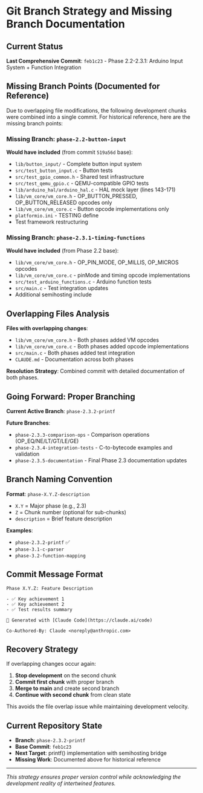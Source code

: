 # Git Branch Strategy and Missing Branch Documentation

## Current Status

**Last Comprehensive Commit**: `feb1c23` - Phase 2.2-2.3.1: Arduino Input System + Function Integration

## Missing Branch Points (Documented for Reference)

Due to overlapping file modifications, the following development chunks were combined into a single commit. For historical reference, here are the missing branch points:

### **Missing Branch: `phase-2.2-button-input`**
**Would have included** (from commit `519a56d` base):
- `lib/button_input/` - Complete button input system
- `src/test_button_input.c` - Button tests
- `src/test_gpio_common.h` - Shared test infrastructure
- `src/test_qemu_gpio.c` - QEMU-compatible GPIO tests
- `lib/arduino_hal/arduino_hal.c` - HAL mock layer (lines 143-171)
- `lib/vm_core/vm_core.h` - OP_BUTTON_PRESSED, OP_BUTTON_RELEASED opcodes only
- `lib/vm_core/vm_core.c` - Button opcode implementations only
- `platformio.ini` - TESTING define
- Test framework restructuring

### **Missing Branch: `phase-2.3.1-timing-functions`**  
**Would have included** (from Phase 2.2 base):
- `lib/vm_core/vm_core.h` - OP_PIN_MODE, OP_MILLIS, OP_MICROS opcodes
- `lib/vm_core/vm_core.c` - pinMode and timing opcode implementations
- `src/test_arduino_functions.c` - Arduino function tests
- `src/main.c` - Test integration updates
- Additional semihosting include

## Overlapping Files Analysis

**Files with overlapping changes**:
- `lib/vm_core/vm_core.h` - Both phases added VM opcodes
- `lib/vm_core/vm_core.c` - Both phases added opcode implementations
- `src/main.c` - Both phases added test integration
- `CLAUDE.md` - Documentation across both phases

**Resolution Strategy**: Combined commit with detailed documentation of both phases.

## Going Forward: Proper Branching

**Current Active Branch**: `phase-2.3.2-printf`

**Future Branches**:
- `phase-2.3.3-comparison-ops` - Comparison operations (OP_EQ/NE/LT/GT/LE/GE)
- `phase-2.3.4-integration-tests` - C-to-bytecode examples and validation
- `phase-2.3.5-documentation` - Final Phase 2.3 documentation updates

## Branch Naming Convention

**Format**: `phase-X.Y.Z-description`
- `X.Y` = Major phase (e.g., 2.3)
- `Z` = Chunk number (optional for sub-chunks)
- `description` = Brief feature description

**Examples**:
- `phase-2.3.2-printf` ✅
- `phase-3.1-c-parser`
- `phase-3.2-function-mapping`

## Commit Message Format

```
Phase X.Y.Z: Feature Description

- ✅ Key achievement 1
- ✅ Key achievement 2
- ✅ Test results summary

🤖 Generated with [Claude Code](https://claude.ai/code)

Co-Authored-By: Claude <noreply@anthropic.com>
```

## Recovery Strategy

If overlapping changes occur again:
1. **Stop development** on the second chunk
2. **Commit first chunk** with proper branch
3. **Merge to main** and create second branch
4. **Continue with second chunk** from clean state

This avoids the file overlap issue while maintaining development velocity.

## Current Repository State

- **Branch**: `phase-2.3.2-printf` 
- **Base Commit**: `feb1c23`
- **Next Target**: printf() implementation with semihosting bridge
- **Missing Work**: Documented above for historical reference

---

*This strategy ensures proper version control while acknowledging the development reality of intertwined features.*